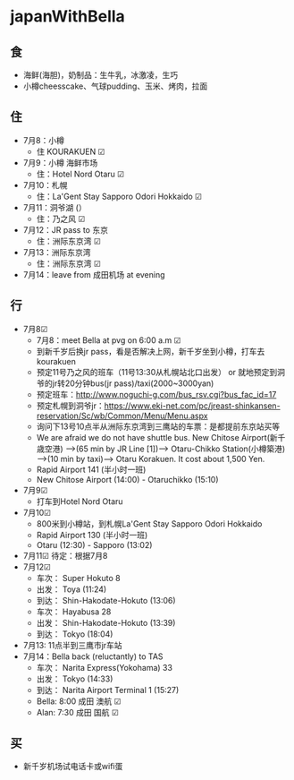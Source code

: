 # japanWithBella
## 食
  - 海鲜(海胆)，奶制品：生牛乳，冰激凌，生巧
  - 小樽cheesscake、气球pudding、玉米、烤肉，拉面
## 住
  - 7月8：小樽 
    - 住 KOURAKUEN ☑
  - 7月9：小樽 海鲜市场
    - 住：Hotel Nord Otaru ☑
  - 7月10：札幌
    - 住：La'Gent Stay Sapporo Odori Hokkaido ☑
  - 7月11：洞爷湖  (）
    - 住：乃之风 ☑
  - 7月12：JR pass to 东京
    - 住：洲际东京湾 ☑
  - 7月13：洲际东京湾
    - 住：洲际东京湾 ☑
  - 7月14：leave from 成田机场 at evening
## 行
  - 7月8☑
    - 7月8：meet Bella at pvg on 6:00 a.m ☑ 
    - 到新千岁后换jr pass，看是否解决上网，新千岁坐到小樽，打车去kourakuen
    - 预定11号乃之风的班车（11号13:30从札幌站北口出发） or 就地预定到洞爷的jr转20分钟bus(jr pass)/taxi(2000~3000yan)
    - 预定班车：http://www.noguchi-g.com/bus_rsv.cgi?bus_fac_id=17
    - 预定札幌到洞爷jr：https://www.eki-net.com/pc/jreast-shinkansen-reservation/Sc/wb/Common/Menu/Menu.aspx
    - 询问下13号10点半从洲际东京湾到三鹰站的车票：是都提前东京站买等
    - We are afraid we do not have shuttle bus.
New Chitose Airport(新千歳空港) —->(65 min by JR Line [1])—-> Otaru-Chikko Station(小樽築港) —->(10 min by taxi)—-> Otaru Korakuen. It cost about 1,500 Yen.
    - Rapid Airport 141 (半小时一班)
    - New Chitose Airport (14:00) - Otaruchikko (15:10)
  - 7月9☑
    - 打车到Hotel Nord Otaru
  - 7月10☑
    - 800米到小樽站，到札幌La'Gent Stay Sapporo Odori Hokkaido 
    - Rapid Airport 130 (半小时一班)
    - Otaru (12:30) - Sapporo (13:02)
  - 7月11☑
    待定：根据7月8
  - 7月12☑
    - 车次： Super Hokuto 8
    - 出发： Toya (11:24)
    - 到达： Shin-Hakodate-Hokuto (13:06)
    - 车次： Hayabusa 28
    - 出发： Shin-Hakodate-Hokuto (13:39)
    - 到达： Tokyo (18:04)
  - 7月13: 11点半到三鹰市jr车站
  - 7月14：Bella back (reluctantly) to TAS 
    - 车次： Narita Express(Yokohama) 33
    - 出发： Tokyo (14:33)
    - 到达： Narita Airport Terminal 1 (15:27)
    - Bella: 8:00 成田 澳航 ☑
    - Alan: 7:30 成田 国航 ☑
## 买
  - 新千岁机场试电话卡或wifi蛋
